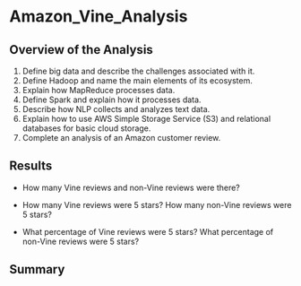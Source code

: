 # Amazon_Vine_Analysis

## Overview of the Analysis

  1.  Define big data and describe the challenges associated with it.
  2.  Define Hadoop and name the main elements of its ecosystem.
  3.  Explain how MapReduce processes data.
  4.  Define Spark and explain how it processes data.
  5.  Describe how NLP collects and analyzes text data.
  6.  Explain how to use AWS Simple Storage Service (S3) and relational databases for basic cloud storage.
  7.  Complete an analysis of an Amazon customer review.

## Results

  * How many Vine reviews and non-Vine reviews were there?
  
  * How many Vine reviews were 5 stars? How many non-Vine reviews were 5 stars?
  
  * What percentage of Vine reviews were 5 stars? What percentage of non-Vine reviews were 5 stars?


## Summary
